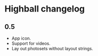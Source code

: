 # Highball changelog

## 0.5

* App icon.
* Support for videos.
* Lay out photosets without layout strings.
